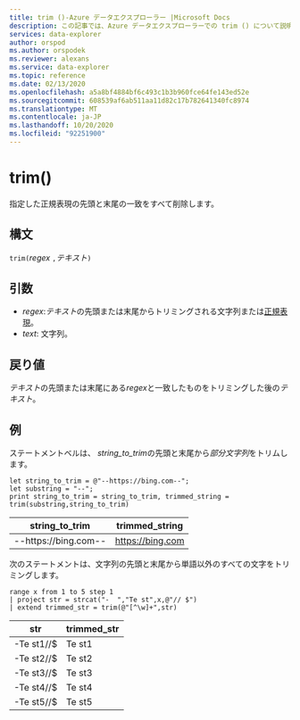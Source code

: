 ```yaml
---
title: trim ()-Azure データエクスプローラー |Microsoft Docs
description: この記事では、Azure データエクスプローラーでの trim () について説明します。
services: data-explorer
author: orspod
ms.author: orspodek
ms.reviewer: alexans
ms.service: data-explorer
ms.topic: reference
ms.date: 02/13/2020
ms.openlocfilehash: a5a8bf4884bf6c493c1b3b960fce64fe143ed52e
ms.sourcegitcommit: 608539af6ab511aa11d82c17b782641340fc8974
ms.translationtype: MT
ms.contentlocale: ja-JP
ms.lasthandoff: 10/20/2020
ms.locfileid: "92251900"
---
```

# <a name="trim"></a>trim()

指定した正規表現の先頭と末尾の一致をすべて削除します。

## <a name="syntax"></a>構文

`trim(`*regex* `,`*テキスト*`)`

## <a name="arguments"></a>引数

* *regex*:*テキスト*の先頭または末尾からトリミングされる文字列または[正規表現](re2.md)。  
* *text*: 文字列。

## <a name="returns"></a>戻り値

*テキスト*の先頭または末尾にある*regex*と一致したものをトリミングした後の*テキスト*。

## <a name="example"></a>例

ステートメントベルは、 *string_to_trim*の先頭と末尾から*部分文字列*をトリムします。

```kusto
let string_to_trim = @"--https://bing.com--";
let substring = "--";
print string_to_trim = string_to_trim, trimmed_string = trim(substring,string_to_trim)
```

|string_to_trim|trimmed_string|
|---|---|
|--https://bing.com--|https://bing.com|

次のステートメントは、文字列の先頭と末尾から単語以外のすべての文字をトリミングします。

```kusto
range x from 1 to 5 step 1
| project str = strcat("-  ","Te st",x,@"// $")
| extend trimmed_str = trim(@"[^\w]+",str)
```

|str|trimmed_str|
|---|---|
|-Te st1//$|Te st1|
|-Te st2//$|Te st2|
|-Te st3//$|Te st3|
|-Te st4//$|Te st4|
|-Te st5//$|Te st5|


 
